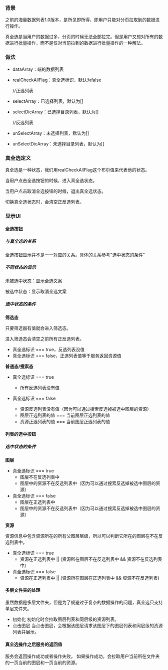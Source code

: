 ### 背景

之前的海量数据列表1.0版本，是所见即所得，即用户只能对分页拉取到的数据进行操作。

真全选是当用户的数据过多，分页的时候无法全部拉完。但是用户又想对所有的数据进行批量操作，而不是仅对当前拉到的数据进行批量操作的一种解法。

### 做法

- dataArray：端的数据列表
- realCheckAllFlag：真全选标识，默认为false

  //正选列表
- selectArray：已选择列表，默认为[]
- selectDicArray：已选择目录列表，默认为[]

  //反选列表
- unSelectArray：未选择列表，默认为[]
- unSelectDicArray：未选择目录列表，默认为[]

### 真全选定义

真全选是一种状态，我们用realCheckAllFlag这个布尔值来代表他的状态。

当用户点击全选按钮的时候，进入真全选状态。

当用户点击取消全选按钮的时候，退出真全选状态。

切换真全选状态时，会清空正反选列表。

### 显示UI

#### 全选按钮

##### 与真全选的关系

  全选按钮显示并不是一一对应的关系。具体的关系参考"选中状态的条件"

##### 不同状态的显示

未被选中状态：显示全选文案

被选中状态：显示取消全选文案

##### 选中状态的条件

**筛选态**

只要筛选器有值就会进入筛选态。

进入筛选态会清空之前所有正反选列表。

- 真全选标识 === true，反选列表没值
- 真全选标识 === false，正选列表值等于服务返回资源值

**普通态/搜索态**

- 真全选标识  === true

  - 所有反选列表没有值
- 真全选标识 === false

  - 资源反选列表没有值（因为可以通过搜索反选掉被选中图层的资源）
  - 图层正选列表的值 === 当前图层正选列表的值
  - 资源正选列表的值 === 当前图层正选列表的值

#### 列表的选中按钮

##### 选中状态的条件

**图层**

- 真全选标识 === true
  - 图层不在反选列表中
  - 图层中的资源不在反选列表中（因为可以通过搜索反选掉被选中图层的资源）
- 真全选标识 === false
  - 图层在正选列表中
  - 图层中的资源不在反选列表中（因为可以通过搜索反选掉被选中图层的资源）

**资源**

资源信息中包含资源所在的所有父图层层级，所以可以判断它所在的图层在不在反选列表中。

- 真全选标识 === true
  - 资源在正选列表中 || (资源所在图层不在反选列表中 && 资源不在反选列表中)
- 真全选标识 === false
  - 资源在正选列表中 || (资源所在图层在正选列表中 && 资源不在反选列表)

#### 多层文件夹的处理

虽然数据是多层文件夹，但是为了规避过于复杂的数据操作的问题，真全选只支持单层文件夹。

- 初始化
  初始化时会拉取图层列表和同层级的资源列表。
- 点击图层
  当点击图层，会根据该图层请求该图层下的图层列表和同层级的资源列表并展示。

#### 真全选操作之后服务的返回值

服务会返回操作成功或者操作失败。
如果操作成功，会拉取用户当前所在文件夹的一页当前的图层和一页当前的资源。
